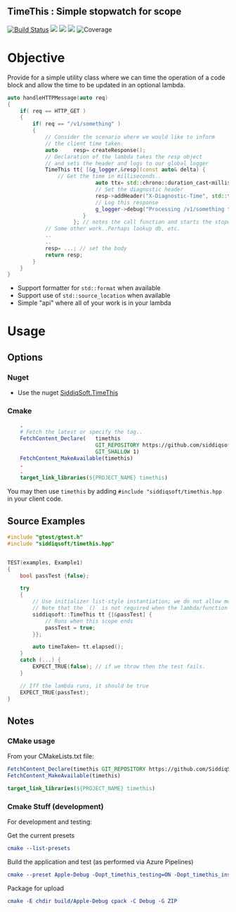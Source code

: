 TimeThis : Simple stopwatch for scope
-------------------------------------------

[![Build Status](https://dev.azure.com/siddiqsoft/siddiqsoft/_apis/build/status/SiddiqSoft.TimeThis?branchName=main)](https://dev.azure.com/siddiqsoft/siddiqsoft/_build/latest?definitionId=11&branchName=main)
![](https://img.shields.io/nuget/v/SiddiqSoft.TimeThis)
![](https://img.shields.io/github/v/tag/SiddiqSoft/TimeThis)
![](https://img.shields.io/azure-devops/tests/siddiqsoft/siddiqsoft/11)
![Coverage](https://img.shields.io/azure-devops/coverage/siddiqsoft/siddiqsoft/11)

# Objective
Provide for a simple utility class where we can time the operation of a code block and allow
the time to be updated in an optional lambda.

```cpp
auto handleHTTPMessage(auto req)
{
    if( req == HTTP_GET )
    {
        if( req == "/v1/something" )
        {
            // Consider the scenario where we would like to inform
            // the client time taken.
            auto     resp= createResponse();
            // Declaration of the lambda takes the resp object
            // and sets the header and logs to our global logger
            TimeThis tt{ [&g_logger,&resp](const auto& delta) {
                // Get the time in milliseconds..
                            auto ttx= std::chrono::duration_cast<milliseconds>(tt.elapsed());
                            // Set the diagnostic header
                            resp->addHeader("X-Diagnostic-Time", std::to_string(ttx.count()) );
                            // Log this response
                            g_logger->debug("Processing /v1/something took {}ms", ttx );
                        }
                     }; // notes the call function and starts the stopwatch
            // Some other work..Perhaps lookup db, etc.
            ..
            ..
            resp= ...; // set the body
            return resp;
        }
    }
}
```

- Support formatter for `std::format` when available
- Support use of `std::source_location` when available
- Simple "api" where all of your work is in your lambda

# Usage

## Options

### Nuget
- Use the nuget [SiddiqSoft.TimeThis](https://www.nuget.org/packages/SiddiqSoft.TimeThis/)

### Cmake
```cmake
    .
    # Fetch the latest or specify the tag..
    FetchContent_Declare(   timethis
                            GIT_REPOSITORY https://github.com/siddiqsoft/TimeThis.git
                            GIT_SHALLOW 1)
    FetchContent_MakeAvailable(timethis)
    .
    .
    target_link_libraries(${PROJECT_NAME} timethis)
```

You may then use `timethis` by adding `#include "siddiqsoft/timethis.hpp` in your client code.

## Source Examples

```cpp
#include "gtest/gtest.h"
#include "siddiqsoft/timethis.hpp"


TEST(examples, Example1)
{
    bool passTest {false};

    try
    {
        // Use initializer list-style instantiation; we do not allow move/assignment construction.
        // Note that the `()` is not required when the lambda/function takes no argument.
        siddiqsoft::TimeThis tt {[&passTest] {
            // Runs when this scope ends
            passTest = true;
        }};

        auto timeTaken= tt.elapsed();
    }
    catch (...) {
        EXPECT_TRUE(false); // if we throw then the test fails.
    }

    // Iff the lambda runs, it should be true
    EXPECT_TRUE(passTest);
}
```

## Notes

### CMake usage

From your CMakeLists.txt file:
```cmake
FetchContent_Declare(timethis GIT_REPOSITORY https://github.com/SiddiqSoft/TimeThis.git)
FetchContent_MakeAvailable(timethis)

target_link_libraries(${PROJECT_NAME} timethis)
```

### Cmake Stuff (development)

For development and testing:

Get the current presets
```cmake
cmake --list-presets
```

Build the application and test (as performed via Azure Pipelines)
```cmake
cmake --preset Apple-Debug -Dopt_timethis_testing=ON -Dopt_timethis_install=ON -DCI_BUILDID=0.0.0.0
```

Package for upload
```cmake
cmake -E chdir build/Apple-Debug cpack -C Debug -G ZIP
```

